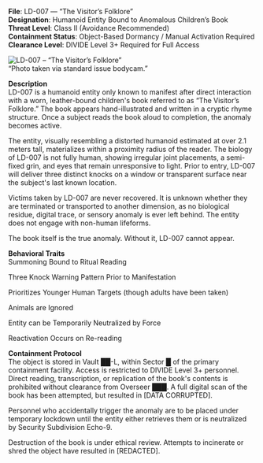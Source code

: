 **File**: LD-007 — “The Visitor’s Folklore”  
**Designation**: Humanoid Entity Bound to Anomalous Children’s Book  
**Threat Level**: Class II (Avoidance Recommended)  
**Containment Status**: Object-Based Dormancy / Manual Activation Required  
**Clearance Level**: DIVIDE Level 3+ Required for Full Access  

![LD-007 – “The Visitor’s Folklore”](https://pbs.twimg.com/media/GqwYRhCXUAAB2vQ?format=jpg&name=large)  
“Photo taken via standard issue bodycam.”

**Description**  
LD-007 is a humanoid entity only known to manifest after direct interaction with a worn, leather-bound children's book referred to as “The Visitor’s Folklore.” The book appears hand-illustrated and written in a cryptic rhyme structure. Once a subject reads the book aloud to completion, the anomaly becomes active.

The entity, visually resembling a distorted humanoid estimated at over 2.1 meters tall, materializes within a proximity radius of the reader. The biology of LD-007 is not fully human, showing irregular joint placements, a semi-fixed grin, and eyes that remain unresponsive to light. Prior to entry, LD-007 will deliver three distinct knocks on a window or transparent surface near the subject's last known location.

Victims taken by LD-007 are never recovered. It is unknown whether they are terminated or transported to another dimension, as no biological residue, digital trace, or sensory anomaly is ever left behind. The entity does not engage with non-human lifeforms.

The book itself is the true anomaly. Without it, LD-007 cannot appear.

**Behavioral Traits**  
Summoning Bound to Ritual Reading

Three Knock Warning Pattern Prior to Manifestation

Prioritizes Younger Human Targets (though adults have been taken)

Animals are Ignored

Entity can be Temporarily Neutralized by Force

Reactivation Occurs on Re-reading

**Containment Protocol**  
The object is stored in Vault ██-L, within Sector █ of the primary containment facility. Access is restricted to DIVIDE Level 3+ personnel.
Direct reading, transcription, or replication of the book's contents is prohibited without clearance from Overseer ███.
A full digital scan of the book has been attempted, but resulted in [DATA CORRUPTED].

Personnel who accidentally trigger the anomaly are to be placed under temporary lockdown until the entity either retrieves them or is neutralized by Security Subdivision Echo-9.

Destruction of the book is under ethical review. Attempts to incinerate or shred the object have resulted in [REDACTED].

